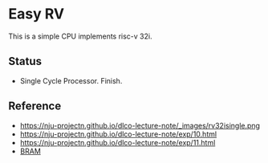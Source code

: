 # Easy RV

This is a simple CPU implements risc-v 32i.

## Status

- Single Cycle Processor. Finish.

## Reference
- https://nju-projectn.github.io/dlco-lecture-note/_images/rv32isingle.png
- https://nju-projectn.github.io/dlco-lecture-note/exp/10.html
- https://nju-projectn.github.io/dlco-lecture-note/exp/11.html
- [BRAM](https://github.com/wuxx/icesugar/tree/master/src/basic/verilog/bram)